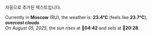 
자동으로 추가된 텍스트입니다.

<!--START_SECTION:weather:moscow-->
Currently in **Moscow** (RU), the weather is: **23.4°C** (feels like **23.7°C**), ***overcast clouds***<br/>
On *August 05, 2025*, the *sun rises* at 🌅**04:42** and *sets* at 🌇**20:28**.
<!--END_SECTION:weather-->
